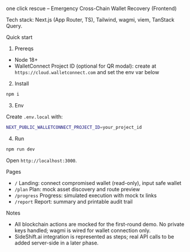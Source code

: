 one click rescue – Emergency Cross-Chain Wallet Recovery (Frontend)

Tech stack: Next.js (App Router, TS), Tailwind, wagmi, viem, TanStack Query.

Quick start

1) Prereqs
- Node 18+
- WalletConnect Project ID (optional for QR modal): create at `https://cloud.walletconnect.com` and set the env var below

2) Install

```bash
npm i
```

3) Env

Create `.env.local` with:

```bash
NEXT_PUBLIC_WALLETCONNECT_PROJECT_ID=your_project_id
```

4) Run

```bash
npm run dev
```

Open `http://localhost:3000`.

Pages

- `/` Landing: connect compromised wallet (read-only), input safe wallet
- `/plan` Plan: mock asset discovery and route preview
- `/progress` Progress: simulated execution with mock tx links
- `/report` Report: summary and printable audit trail

Notes

- All blockchain actions are mocked for the first-round demo. No private keys handled; wagmi is wired for wallet connection only.
- SideShift.ai integration is represented as steps; real API calls to be added server-side in a later phase.
